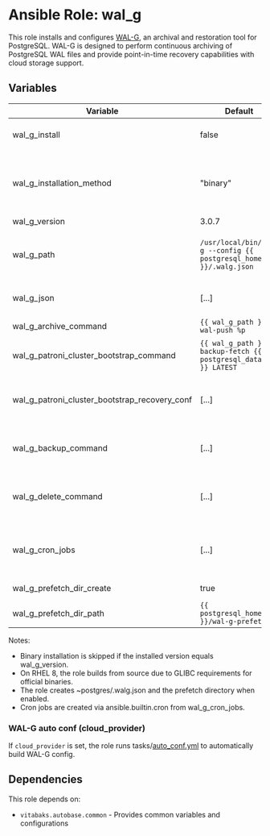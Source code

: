 # Ansible Role: wal_g

This role installs and configures [WAL-G](https://github.com/wal-g/wal-g), an archival and restoration tool for PostgreSQL. WAL-G is designed to perform continuous archiving of PostgreSQL WAL files and provide point-in-time recovery capabilities with cloud storage support.

## Variables

| Variable | Default | Description |
|---|---|---|
| wal_g_install | false | Master toggle to install/configure WAL-G. |
| wal_g_installation_method | "binary" | Installation path: "binary" or "src". Builds from source on RHEL8 automatically due to GLIBC constraints. |
| wal_g_version | 3.0.7 | WAL-G version. |
| wal_g_path | `/usr/local/bin/wal-g --config {{ postgresql_home_dir }}/.walg.json` | WAL-G executable plus default config argument. The binary is copied to the first path segment. |
| wal_g_json | [...] | WAL-G configuration variables (option:value). |
| wal_g_archive_command | `{{ wal_g_path }} wal-push %p` | archive_command used by PostgreSQL. |
| wal_g_patroni_cluster_bootstrap_command | `{{ wal_g_path }} backup-fetch {{ postgresql_data_dir }} LATEST` | Patroni bootstrap command for recovery from WAL-G backup. |
| wal_g_patroni_cluster_bootstrap_recovery_conf | [...] | List for Patroni recovery parameters (restore_command, recovery_target_action, etc.). |
| wal_g_backup_command | [...] | Parts that form the backup command (joined into a single string for cron). |
| wal_g_delete_command | [...] | Parts that form the retention delete command (joined into a single string for cron). |
| wal_g_cron_jobs | [...] | List of cron jobs. Each item supports: name, user, file, minute, hour, day, month, weekday, job, state, disabled. |
| wal_g_prefetch_dir_create | true | Create WAL-G prefetch directory. |
| wal_g_prefetch_dir_path | `{{ postgresql_home_dir }}/wal-g-prefetch` | Prefetch directory path. |

Notes:
- Binary installation is skipped if the installed version equals wal_g_version.
- On RHEL 8, the role builds from source due to GLIBC requirements for official binaries.
- The role creates ~postgres/.walg.json and the prefetch directory when enabled.
- Cron jobs are created via ansible.builtin.cron from wal_g_cron_jobs.

### WAL-G auto conf (cloud_provider)

If `cloud_provider` is set, the role runs tasks/[auto_conf.yml](./tasks/auto_conf.yml) to automatically build WAL-G config.

## Dependencies

This role depends on:
- `vitabaks.autobase.common` - Provides common variables and configurations
